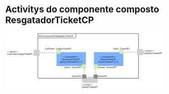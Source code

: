 # Activitys do componente composto ResgatadorTicketCP

![](/doc/img/Estrutural/ResgatadorTicketCP.png)

